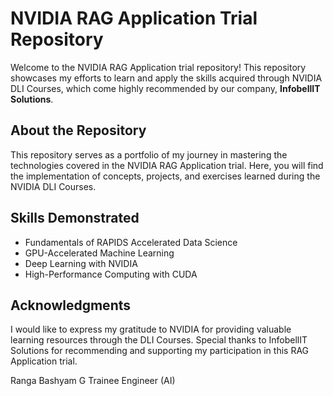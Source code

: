 # NVIDIA RAG Application Trial Repository

Welcome to the NVIDIA RAG Application trial repository! This repository showcases my efforts to learn and apply the skills acquired through NVIDIA DLI Courses, which come highly recommended by our company, **InfobellIT Solutions**.

## About the Repository

This repository serves as a portfolio of my journey in mastering the technologies covered in the NVIDIA RAG Application trial. Here, you will find the implementation of concepts, projects, and exercises learned during the NVIDIA DLI Courses.

## Skills Demonstrated

- Fundamentals of RAPIDS Accelerated Data Science
- GPU-Accelerated Machine Learning
- Deep Learning with NVIDIA
- High-Performance Computing with CUDA

## Acknowledgments
I would like to express my gratitude to NVIDIA for providing valuable learning resources through the DLI Courses. Special thanks to InfobellIT Solutions for recommending and supporting my participation in this RAG Application trial.

Ranga Bashyam G
Trainee Engineer (AI)
